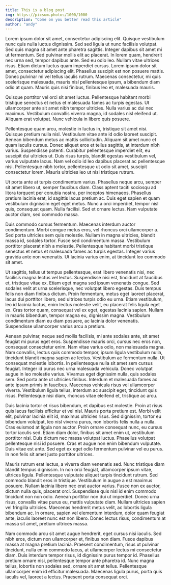 ```yaml
---
title: This is a blog post
img: https://picsum.photos/1000/1000
description: "Come on you better read this article"
author: "andy"
---
```


Lorem ipsum dolor sit amet, consectetur adipiscing elit. Quisque vestibulum nunc quis nulla luctus dignissim. Sed sed ligula ut nunc facilisis volutpat. Sed quis magna sit amet ante pharetra sagittis. Integer dapibus sit amet mi ut fermentum. Sed pulvinar mollis elit ac placerat. In lorem quam, hendrerit nec urna sed, tempor dapibus ante. Sed eu odio leo. Nullam vitae ultrices risus. Etiam dictum luctus quam imperdiet cursus. Lorem ipsum dolor sit amet, consectetur adipiscing elit. Phasellus suscipit est non posuere mattis. Donec pulvinar mi vel tellus iaculis rutrum. Maecenas consectetur, mi quis scelerisque malesuada, mauris nisl pellentesque ipsum, a bibendum diam odio at quam. Mauris quis nisi finibus, finibus leo et, malesuada mauris.

Quisque porttitor vel orci sit amet luctus. Pellentesque habitant morbi tristique senectus et netus et malesuada fames ac turpis egestas. Ut ullamcorper ante sit amet nibh tempor ultricies. Nulla varius ac dui nec maximus. Vestibulum convallis viverra magna, id sodales nisl eleifend ut. Aliquam erat volutpat. Nunc vehicula in libero quis posuere.

Pellentesque quam arcu, molestie in luctus in, tristique sit amet nisi. Quisque pretium nulla nisl. Vestibulum vitae ante id odio laoreet suscipit. Aenean bibendum metus ac mattis sollicitudin. Aliquam sit amet nunc et quam iaculis cursus. Donec aliquet eros et tellus sagittis, at interdum nibh varius. Suspendisse potenti. Curabitur pellentesque imperdiet elit, eu suscipit dui ultricies ut. Duis risus turpis, blandit egestas vestibulum vel, varius vulputate lacus. Nam vel odio id leo dapibus placerat ac pellentesque nisi. Pellentesque nibh tortor, pellentesque ut odio sit amet, suscipit consectetur lorem. Mauris ultricies leo ut nisi tristique rutrum.

Ut porta ante at turpis condimentum varius. Phasellus neque arcu, semper sit amet libero ut, semper faucibus diam. Class aptent taciti sociosqu ad litora torquent per conubia nostra, per inceptos himenaeos. Phasellus pretium lacinia erat, id sagittis lacus pretium ac. Duis eget sapien et quam vestibulum dignissim eget eget metus. Nunc a orci imperdiet, tempor nisl quis, consequat quam. Nulla facilisi. Sed et ornare lectus. Nam vulputate auctor diam, sed commodo massa.

Duis commodo cursus fermentum. Maecenas interdum auctor condimentum. Morbi congue metus eros, vel rhoncus orci ullamcorper a. Sed porta ultricies sem quis molestie. Nullam in magna ultricies, blandit massa id, sodales tortor. Fusce sed condimentum massa. Vestibulum porttitor placerat nibh a molestie. Pellentesque habitant morbi tristique senectus et netus et malesuada fames ac turpis egestas. Integer varius gravida ante non venenatis. Ut lacinia varius enim, at tincidunt leo commodo sit amet.

Ut sagittis, tellus ut tempus pellentesque, erat libero venenatis nisi, nec facilisis magna lectus vel lectus. Suspendisse nisi est, tincidunt at faucibus et, tristique vitae ex. Etiam eget magna sed ipsum venenatis congue. Sed sodales velit at urna scelerisque, nec volutpat libero egestas. Duis tempus felis non diam finibus dictum. Proin fermentum, metus eget laoreet placerat, lacus dui porttitor libero, sed ultrices turpis odio eu urna. Etiam vestibulum, leo id lacinia luctus, enim lectus molestie velit, eu placerat felis ligula eget ex. Cras tortor quam, consequat vel ex eget, egestas lacinia sapien. Nullam in mauris bibendum, tempor magna eu, dignissim magna. Vestibulum condimentum diam eu diam posuere, ac lacinia dolor venenatis. Suspendisse ullamcorper varius arcu a pretium.

Aenean pulvinar, neque sed mollis facilisis, mi ante sodales ante, sit amet feugiat mi purus eget eros. Suspendisse mauris orci, cursus nec eros non, consequat consectetur enim. Nam vitae varius odio, non malesuada magna. Nam convallis, lectus quis commodo tempor, ipsum ligula vestibulum nulla, tincidunt blandit magna sapien ac lectus. Vestibulum ac fermentum nulla. Ut consequat molestie lobortis. In pellentesque nulla sit amet sem cursus feugiat. Integer id purus nec urna malesuada vehicula. Donec volutpat augue in leo molestie varius. Vivamus eget dignissim nulla, quis sodales sem. Sed porta ante ut ultricies finibus. Interdum et malesuada fames ac ante ipsum primis in faucibus. Maecenas vehicula risus vel ullamcorper viverra. Vestibulum ligula tellus, interdum ac suscipit eget, tincidunt quis risus. Pellentesque nisi diam, rhoncus vitae eleifend et, tristique ac arcu.

Duis lacinia tortor et risus bibendum, et dapibus est molestie. Proin at risus quis lacus facilisis efficitur et vel nisl. Mauris porta pretium est. Morbi velit elit, pulvinar lacinia elit id, maximus ultricies risus. Sed dignissim, tortor eu bibendum volutpat, leo nisl viverra purus, non lobortis felis nulla a nulla. Cras euismod at ligula non auctor. Proin ornare consequat nunc, eu cursus tortor iaculis sed. Etiam diam dolor, finibus sit amet enim ut, vestibulum porttitor nisi. Duis dictum nec massa volutpat luctus. Phasellus volutpat pellentesque nisi id posuere. Cras et augue non enim bibendum vulputate. Duis vitae est ante. Sed eget ex eget odio fermentum pulvinar vel eu purus. In non felis sit amet justo porttitor ultrices.

Mauris rutrum erat lectus, a viverra diam venenatis sed. Nunc tristique diam blandit tempus dignissim. In non orci feugiat, ullamcorper ipsum vitae, ultrices ligula. Pellentesque vulputate aliquet turpis tincidunt rutrum. Sed commodo blandit eros in tristique. Vestibulum in augue a est maximus posuere. Nullam lacinia libero nec erat auctor varius. Fusce non ex auctor, dictum nulla quis, placerat orci. Suspendisse quis nisl id enim commodo tincidunt non non odio. Aenean porttitor non dui ut imperdiet. Donec urna risus, convallis vitae purus eu, mattis vulputate diam. Nullam ultricies sapien vel fringilla ultricies. Maecenas hendrerit metus velit, ac lobortis ligula bibendum ac. In ornare, sapien vel elementum interdum, dolor quam feugiat ante, iaculis laoreet nunc est non libero. Donec lectus risus, condimentum at massa sit amet, pretium ultrices massa.

Nam commodo arcu sit amet augue hendrerit, eget cursus nisi iaculis. Sed nibh eros, dictum non ullamcorper et, finibus non diam. Fusce dapibus massa at magna pretium lacinia. Praesent condimentum, risus ut pulvinar tincidunt, nulla enim commodo lacus, at ullamcorper lectus mi consectetur diam. Duis interdum tempor risus, id dignissim purus tempor id. Phasellus pretium ornare nisi, pellentesque tempor ante pharetra id. Nunc magna tellus, lobortis non sodales sed, ornare sit amet tellus. Pellentesque ullamcorper enim id efficitur malesuada. Maecenas ligula purus, porta quis iaculis vel, laoreet a lectus. Praesent porta consequat orci.